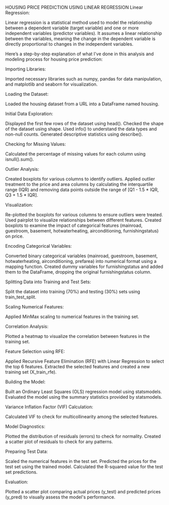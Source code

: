 HOUSING PRICE PREDICTION USING LINEAR REGRESSION
Linear Regression:

Linear regression is a statistical method used to model the relationship between a dependent variable (target variable) and one or more independent variables (predictor variables). It assumes a linear relationship between the variables, meaning the change in the dependent variable is directly proportional to changes in the independent variables.

Here’s a step-by-step explanation of what I've done in this analysis and modeling process for housing price prediction:

Importing Libraries:

Imported necessary libraries such as numpy, pandas for data manipulation, and matplotlib and seaborn for visualization.

Loading the Dataset:

Loaded the housing dataset from a URL into a DataFrame named housing.

Initial Data Exploration:

Displayed the first few rows of the dataset using head().
Checked the shape of the dataset using shape.
Used info() to understand the data types and non-null counts.
Generated descriptive statistics using describe().

Checking for Missing Values:

Calculated the percentage of missing values for each column using isnull().sum().

Outlier Analysis:

Created boxplots for various columns to identify outliers.
Applied outlier treatment to the price and area columns by calculating the interquartile range (IQR) and removing data points outside the range of [Q1 - 1.5 * IQR, Q3 + 1.5 * IQR].

Visualization:

Re-plotted the boxplots for various columns to ensure outliers were treated.
Used pairplot to visualize relationships between different features.
Created boxplots to examine the impact of categorical features (mainroad, guestroom, basement, hotwaterheating, airconditioning, furnishingstatus) on price.

Encoding Categorical Variables:

Converted binary categorical variables (mainroad, guestroom, basement, hotwaterheating, airconditioning, prefarea) into numerical format using a mapping function.
Created dummy variables for furnishingstatus and added them to the DataFrame, dropping the original furnishingstatus column.

Splitting Data into Training and Test Sets:

Split the dataset into training (70%) and testing (30%) sets using train_test_split.

Scaling Numerical Features:

Applied MinMax scaling to numerical features in the training set.

Correlation Analysis:

Plotted a heatmap to visualize the correlation between features in the training set.

Feature Selection using RFE:

Applied Recursive Feature Elimination (RFE) with Linear Regression to select the top 6 features.
Extracted the selected features and created a new training set (X_train_rfe).

Building the Model:

Built an Ordinary Least Squares (OLS) regression model using statsmodels.
Evaluated the model using the summary statistics provided by statsmodels.

Variance Inflation Factor (VIF) Calculation:

Calculated VIF to check for multicollinearity among the selected features.

Model Diagnostics:

Plotted the distribution of residuals (errors) to check for normality.
Created a scatter plot of residuals to check for any patterns.

Preparing Test Data:

Scaled the numerical features in the test set.
Predicted the prices for the test set using the trained model.
Calculated the R-squared value for the test set predictions.

Evaluation:

Plotted a scatter plot comparing actual prices (y_test) and predicted prices (y_pred) to visually assess the model's performance.
